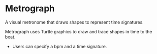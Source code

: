 # Metrograph
A visual metronome that draws shapes to represent time signatures. 

Metrograph uses Turtle graphics to draw and trace shapes in time to the beat. 

 - Users can specify a bpm and a time signature. 

 
